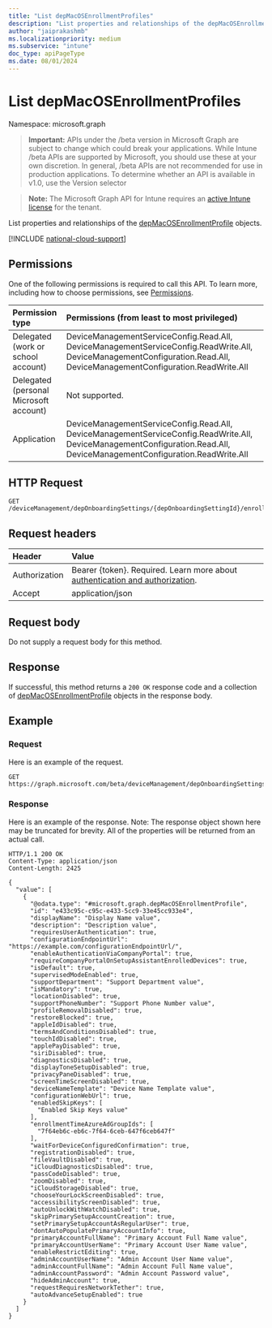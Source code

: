 ```yaml
---
title: "List depMacOSEnrollmentProfiles"
description: "List properties and relationships of the depMacOSEnrollmentProfile objects."
author: "jaiprakashmb"
ms.localizationpriority: medium
ms.subservice: "intune"
doc_type: apiPageType
ms.date: 08/01/2024
---
```


# List depMacOSEnrollmentProfiles

Namespace: microsoft.graph

> **Important:** APIs under the /beta version in Microsoft Graph are subject to change which could break your applications. While Intune /beta APIs are supported by Microsoft, you should use these at your own discretion. In general, /beta APIs are not recommended for use in production applications. To determine whether an API is available in v1.0, use the Version selector

> **Note:** The Microsoft Graph API for Intune requires an [active Intune license](https://go.microsoft.com/fwlink/?linkid=839381) for the tenant.

List properties and relationships of the [depMacOSEnrollmentProfile](../resources/intune-enrollment-depmacosenrollmentprofile.md) objects.

[!INCLUDE [national-cloud-support](../../includes/all-clouds.md)]

## Permissions
One of the following permissions is required to call this API. To learn more, including how to choose permissions, see [Permissions](/graph/permissions-reference).

|Permission type|Permissions (from least to most privileged)|
|:---|:---|
|Delegated (work or school account)|DeviceManagementServiceConfig.Read.All, DeviceManagementServiceConfig.ReadWrite.All, DeviceManagementConfiguration.Read.All, DeviceManagementConfiguration.ReadWrite.All|
|Delegated (personal Microsoft account)|Not supported.|
|Application|DeviceManagementServiceConfig.Read.All, DeviceManagementServiceConfig.ReadWrite.All, DeviceManagementConfiguration.Read.All, DeviceManagementConfiguration.ReadWrite.All|

## HTTP Request
<!-- {
  "blockType": "ignored"
}
-->
``` http
GET /deviceManagement/depOnboardingSettings/{depOnboardingSettingId}/enrollmentProfiles
```

## Request headers
|Header|Value|
|:---|:---|
|Authorization|Bearer {token}. Required. Learn more about [authentication and authorization](/graph/auth/auth-concepts).|
|Accept|application/json|

## Request body
Do not supply a request body for this method.

## Response
If successful, this method returns a `200 OK` response code and a collection of [depMacOSEnrollmentProfile](../resources/intune-enrollment-depmacosenrollmentprofile.md) objects in the response body.

## Example

### Request
Here is an example of the request.
``` http
GET https://graph.microsoft.com/beta/deviceManagement/depOnboardingSettings/{depOnboardingSettingId}/enrollmentProfiles
```

### Response
Here is an example of the response. Note: The response object shown here may be truncated for brevity. All of the properties will be returned from an actual call.
``` http
HTTP/1.1 200 OK
Content-Type: application/json
Content-Length: 2425

{
  "value": [
    {
      "@odata.type": "#microsoft.graph.depMacOSEnrollmentProfile",
      "id": "e433c95c-c95c-e433-5cc9-33e45cc933e4",
      "displayName": "Display Name value",
      "description": "Description value",
      "requiresUserAuthentication": true,
      "configurationEndpointUrl": "https://example.com/configurationEndpointUrl/",
      "enableAuthenticationViaCompanyPortal": true,
      "requireCompanyPortalOnSetupAssistantEnrolledDevices": true,
      "isDefault": true,
      "supervisedModeEnabled": true,
      "supportDepartment": "Support Department value",
      "isMandatory": true,
      "locationDisabled": true,
      "supportPhoneNumber": "Support Phone Number value",
      "profileRemovalDisabled": true,
      "restoreBlocked": true,
      "appleIdDisabled": true,
      "termsAndConditionsDisabled": true,
      "touchIdDisabled": true,
      "applePayDisabled": true,
      "siriDisabled": true,
      "diagnosticsDisabled": true,
      "displayToneSetupDisabled": true,
      "privacyPaneDisabled": true,
      "screenTimeScreenDisabled": true,
      "deviceNameTemplate": "Device Name Template value",
      "configurationWebUrl": true,
      "enabledSkipKeys": [
        "Enabled Skip Keys value"
      ],
      "enrollmentTimeAzureAdGroupIds": [
        "7f64eb6c-eb6c-7f64-6ceb-647f6ceb647f"
      ],
      "waitForDeviceConfiguredConfirmation": true,
      "registrationDisabled": true,
      "fileVaultDisabled": true,
      "iCloudDiagnosticsDisabled": true,
      "passCodeDisabled": true,
      "zoomDisabled": true,
      "iCloudStorageDisabled": true,
      "chooseYourLockScreenDisabled": true,
      "accessibilityScreenDisabled": true,
      "autoUnlockWithWatchDisabled": true,
      "skipPrimarySetupAccountCreation": true,
      "setPrimarySetupAccountAsRegularUser": true,
      "dontAutoPopulatePrimaryAccountInfo": true,
      "primaryAccountFullName": "Primary Account Full Name value",
      "primaryAccountUserName": "Primary Account User Name value",
      "enableRestrictEditing": true,
      "adminAccountUserName": "Admin Account User Name value",
      "adminAccountFullName": "Admin Account Full Name value",
      "adminAccountPassword": "Admin Account Password value",
      "hideAdminAccount": true,
      "requestRequiresNetworkTether": true,
      "autoAdvanceSetupEnabled": true
    }
  ]
}
```